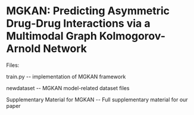 # MGKAN: Predicting Asymmetric Drug-Drug Interactions via a Multimodal Graph Kolmogorov-Arnold Network

Files:

train.py -- implementation of MGKAN framework

newdataset -- MGKAN model-related dataset files

Supplementary Material for MGKAN --  Full supplementary material for our paper

